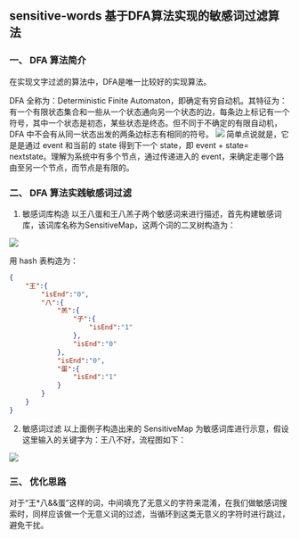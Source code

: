 ## sensitive-words 基于DFA算法实现的敏感词过滤算法

### 一、 DFA 算法简介
在实现文字过滤的算法中，DFA是唯一比较好的实现算法。

DFA 全称为：Deterministic Finite Automaton，即确定有穷自动机。其特征为：有一个有限状态集合和一些从一个状态通向另一个状态的边，每条边上标记有一个符号，其中一个状态是初态，某些状态是终态。但不同于不确定的有限自动机，DFA 中不会有从同一状态出发的两条边标志有相同的符号。
![](https://img.weypage.com/20210921183050.png)
简单点说就是，它是是通过 event 和当前的 state 得到下一个 state，即 event + state= nextstate。理解为系统中有多个节点，通过传递进入的 event，来确定走哪个路由至另一个节点，而节点是有限的。

### 二、 DFA 算法实践敏感词过滤
1. 敏感词库构造
   以王八蛋和王八羔子两个敏感词来进行描述，首先构建敏感词库，该词库名称为SensitiveMap，这两个词的二叉树构造为：
   
![](https://img.weypage.com/20210921183201.png)
   
用 hash 表构造为：
   
```json
{
    "王":{
        "isEnd":"0",
        "八":{
            "羔":{
                "子":{
                    "isEnd":"1"
                },
                "isEnd":"0"
            },
            "isEnd":"0",
            "蛋":{
                "isEnd":"1"
            }
        }
    }
}
```

2. 敏感词过滤
   以上面例子构造出来的 SensitiveMap 为敏感词库进行示意，假设这里输入的关键字为：王八不好，流程图如下：
   
![](https://img.weypage.com/20210921183424.png)
   
### 三、 优化思路
   对于“王*八&&蛋”这样的词，中间填充了无意义的字符来混淆，在我们做敏感词搜索时，同样应该做一个无意义词的过滤，当循环到这类无意义的字符时进行跳过，避免干扰。